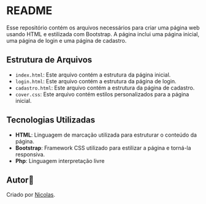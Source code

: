 # README

Esse repositório contém os arquivos necessários para criar uma página web usando HTML e estilizada com Bootstrap. A página inclui uma página inicial, uma página de login e uma página de cadastro.

## Estrutura de Arquivos

- `index.html`: Este arquivo contém a estrutura da página inicial.
- `login.html`: Este arquivo contém a estrutura da página de login.
- `cadastro.html`: Este arquivo contém a estrutura da página de cadastro.
- `cover.css`: Este arquivo contém estilos personalizados para a página inicial.

## Tecnologias Utilizadas

- **HTML**: Linguagem de marcação utilizada para estruturar o conteúdo da página.
- **Bootstrap**: Framework CSS utilizado para estilizar a página e torná-la responsiva.
- **Php**: Linguagem interpretação livre

## Autor🦇
  Criado por [Nicolas](https://github.com/NicolasMussi89).

